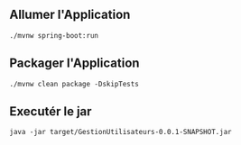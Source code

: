 ## Allumer l'Application
```./mvnw spring-boot:run```

## Packager l'Application
`````./mvnw clean package -DskipTests`````

## Executér le jar
```java -jar target/GestionUtilisateurs-0.0.1-SNAPSHOT.jar```